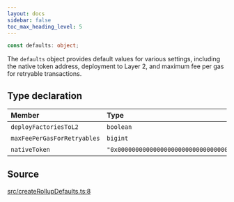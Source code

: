 ```yaml
---
layout: docs
sidebar: false
toc_max_heading_level: 5
---
```


```ts
const defaults: object;
```

The `defaults` object provides default values for various settings, including
the native token address, deployment to Layer 2, and maximum fee per gas for
retryable transactions.

## Type declaration

| Member | Type | Value |
| :------ | :------ | :------ |
| `deployFactoriesToL2` | `boolean` | true |
| `maxFeePerGasForRetryables` | `bigint` | ... |
| `nativeToken` | `"0x0000000000000000000000000000000000000000"` | zeroAddress |

## Source

[src/createRollupDefaults.ts:8](https://github.com/OffchainLabs/arbitrum-orbit-sdk/blob/9d5595a042e42f7d6b9af10a84816c98ea30f330/src/createRollupDefaults.ts#L8)
